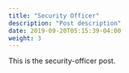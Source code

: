 ```yaml
---
title: "Security Officer"
description: "Post description"
date: 2019-09-20T05:15:39-04:00
weight: 3
---
```


This is the security-officer post.
